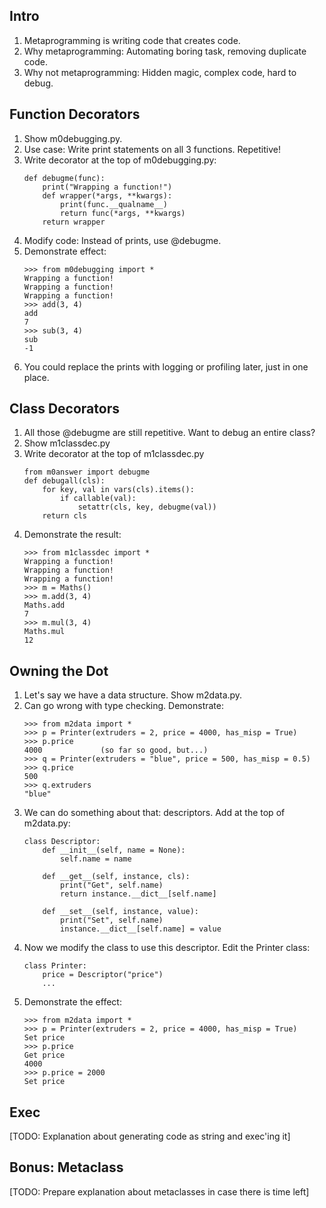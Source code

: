 Intro
----
1. Metaprogramming is writing code that creates code.
2. Why metaprogramming: Automating boring task, removing duplicate code.
3. Why not metaprogramming: Hidden magic, complex code, hard to debug.

Function Decorators
----
1. Show m0debugging.py.
2. Use case: Write print statements on all 3 functions. Repetitive!
3. Write decorator at the top of m0debugging.py:
	```
	def debugme(func):
		print("Wrapping a function!")
		def wrapper(*args, **kwargs):
			print(func.__qualname__)
			return func(*args, **kwargs)
		return wrapper
	```
4. Modify code: Instead of prints, use @debugme.
5. Demonstrate effect:
	```
	>>> from m0debugging import *
	Wrapping a function!
	Wrapping a function!
	Wrapping a function!
	>>> add(3, 4)
	add
	7
	>>> sub(3, 4)
	sub
	-1
	```
6. You could replace the prints with logging or profiling later, just in one place.

Class Decorators
----
1. All those @debugme are still repetitive. Want to debug an entire class?
2. Show m1classdec.py
3. Write decorator at the top of m1classdec.py
	```
	from m0answer import debugme
	def debugall(cls):
		for key, val in vars(cls).items():
			if callable(val):
				setattr(cls, key, debugme(val))
		return cls
	```
4. Demonstrate the result:
	```
	>>> from m1classdec import *
	Wrapping a function!
	Wrapping a function!
	Wrapping a function!
	>>> m = Maths()
	>>> m.add(3, 4)
	Maths.add
	7
	>>> m.mul(3, 4)
	Maths.mul
	12
	```

Owning the Dot
----
1. Let's say we have a data structure. Show m2data.py.
2. Can go wrong with type checking. Demonstrate:
	```
	>>> from m2data import *
	>>> p = Printer(extruders = 2, price = 4000, has_misp = True)
	>>> p.price
	4000             (so far so good, but...)
	>>> q = Printer(extruders = "blue", price = 500, has_misp = 0.5)
	>>> q.price
	500
	>>> q.extruders
	"blue"
	```
3. We can do something about that: descriptors. Add at the top of m2data.py:
	```
	class Descriptor:
		def __init__(self, name = None):
			self.name = name
	
		def __get__(self, instance, cls):
			print("Get", self.name)
			return instance.__dict__[self.name]
	
		def __set__(self, instance, value):
			print("Set", self.name)
			instance.__dict__[self.name] = value
	```
4. Now we modify the class to use this descriptor. Edit the Printer class:
	```
	class Printer:
		price = Descriptor("price")
		...
	```
5. Demonstrate the effect:
	```
	>>> from m2data import *
	>>> p = Printer(extruders = 2, price = 4000, has_misp = True)
	Set price
	>>> p.price
	Get price
	4000
	>>> p.price = 2000
	Set price
	```

Exec
----
[TODO: Explanation about generating code as string and exec'ing it]

Bonus: Metaclass
----
[TODO: Prepare explanation about metaclasses in case there is time left]